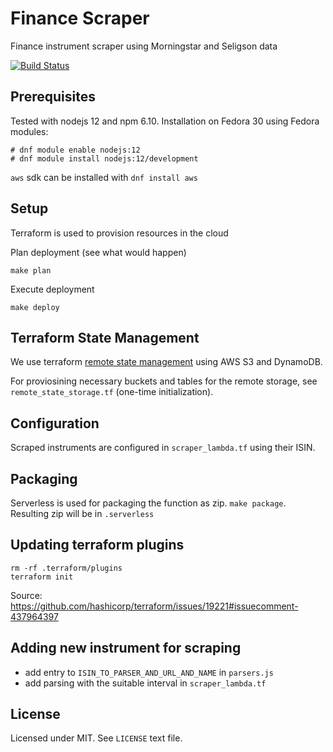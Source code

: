 # Finance Scraper

Finance instrument scraper using Morningstar and Seligson data

[![Build Status](https://www.travis-ci.org/ssalonen/finance-scraper.svg?branch=public)](https://www.travis-ci.org/ssalonen/finance-scraper)

## Prerequisites

Tested with nodejs 12 and npm 6.10. Installation on Fedora 30 using Fedora modules:

```
# dnf module enable nodejs:12
# dnf module install nodejs:12/development
```

`aws` sdk can be installed with `dnf install aws`

## Setup

Terraform is used to provision resources in the cloud

Plan deployment (see what would happen)
```
make plan
```


Execute deployment
```
make deploy
```

## Terraform State Management

We use terraform [remote state management](https://www.terraform.io/docs/state/remote.html) using AWS S3 and DynamoDB.

For proviosining necessary buckets and tables for the remote storage, see `remote_state_storage.tf` (one-time initialization).

## Configuration

Scraped instruments are configured in `scraper_lambda.tf` using their ISIN.

## Packaging

Serverless is used for packaging the function as zip. `make package`. Resulting zip will be in `.serverless`

## Updating terraform plugins

```
rm -rf .terraform/plugins
terraform init
```

Source: https://github.com/hashicorp/terraform/issues/19221#issuecomment-437964397


## Adding new instrument for scraping

- add entry to `ISIN_TO_PARSER_AND_URL_AND_NAME` in `parsers.js`
- add parsing with the suitable interval in `scraper_lambda.tf`

## License

Licensed under MIT. See `LICENSE` text file.
